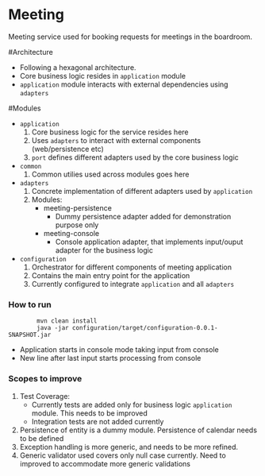 # Meeting 
Meeting service used for booking requests for meetings in the boardroom.

#Architecture
* Following a hexagonal architecture.
* Core business logic resides in `application` module
* `application` module interacts with external dependencies using `adapters`

#Modules
* `application`
   1. Core business logic for the service resides here
   2. Uses `adapters` to interact with external components (web/persistence etc)
   3. `port` defines different adapters used by the core business logic
* `common` 
   1. Common utilies used across modules goes here
* `adapters`
   1. Concrete implementation of different adapters used by `application`
   2. Modules:
      * meeting-persistence
         * Dummy persistence adapter added for demonstration purpose only
      * meeting-console
         * Console application adapter, that implements input/ouput adapter for the business logic
* `configuration`
   1. Orchestrator for different components of meeting application
   2. Contains the main entry point for the application
   2. Currently configured to integrate `application` and all `adapters`
   


### How to run 

```
        mvn clean install
        java -jar configuration/target/configuration-0.0.1-SNAPSHOT.jar

```
* Application starts in console mode taking input from console
* New line after last input starts processing from console

### Scopes to improve
  1. Test Coverage: 
      * Currently tests are added only for business logic `application` module. This needs to be improved
      * Integration tests are not added currently
  2. Persistence of entity is a dummy module. Persistence of calendar needs to be defined
  3. Exception handling is more generic, and needs to be more refined.
  4. Generic validator used covers only null case currently. Need to improved to accommodate more generic validations
  
